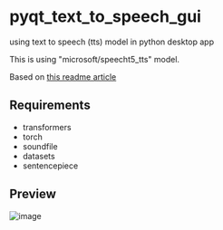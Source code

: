 # pyqt_text_to_speech_gui
using text to speech (tts) model in python desktop app

This is using "microsoft/speecht5_tts" model.

Based on <a href="https://github.com/huggingface/blog/blob/main/speecht5.md">this readme article</a>

## Requirements
* transformers
* torch
* soundfile
* datasets
* sentencepiece

## Preview
![image](https://github.com/yjg30737/pyqt_text_to_speech_gui/assets/55078043/a1d00e18-35dc-4c97-ac2c-0e818ea4bb9f)
